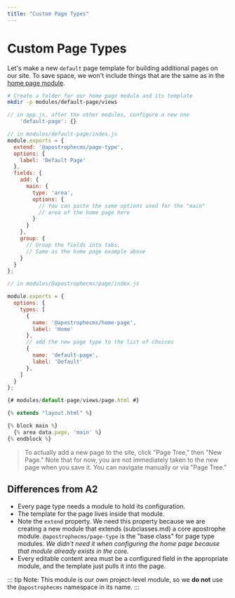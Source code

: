 ```yaml
---
title: "Custom Page Types"
---
```


# Custom Page Types

Let's make a new `default` page template for building additional pages on our site. To save space, we won't include things that are the same as in the [home page module](widgets-and-templates.md).

```sh
# Create a folder for our home page module and its template
mkdir -p modules/default-page/views
```

```javascript
// in app.js, after the other modules, configure a new one
    'default-page': {}
```

```javascript
// in modules/default-page/index.js
module.exports = {
  extend: '@apostrophecms/page-type',
  options: {
    label: 'Default Page'
  },
  fields: {
    add: {
      main: {
        type: 'area',
        options: {
          // You can paste the same options used for the "main"
          // area of the home page here
        }
      }
    },
    group: {
      // Group the fields into tabs.
      // Same as the home page example above
    }
  }
};
```

```js
// in modules/@apostrophecms/page/index.js

module.exports = {
  options: {
    types: [
      {
        name: '@apostrophecms/home-page',
        label: 'Home'
      },   
      // add the new page type to the list of choices
      {
        name: 'default-page', 
        label: 'Default'
      },
    ]
  }
};
```

```js
{# modules/default-page/views/page.html #}

{% extends "layout.html" %}

{% block main %}
  {% area data.page, 'main' %}
{% endblock %}
```

> To actually add a new page to the site, click "Page Tree," then "New Page." Note that for now, you are not immediately taken to the new page when you save it. You can navigate manually or via "Page Tree."

## Differences from A2

* Every page type needs a module to hold its configuration.
* The template for the page lives inside that module.
* Note the `extend` property. We need this property because we are creating a new module that extends (subclasses.md) a core apostrophe module. `@apostrophecms/page-type` is the "base class" for page type modules. *We didn't need it when configuring the home page because that module already exists in the core.*
* Every editable content area must be a configured field in the appropriate module, and the template just pulls it into the page.

::: tip Note:
This module is our own project-level module, so we **do not** use the `@apostrophecms` namespace in its name.
::: 

